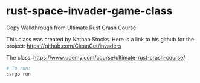 # rust-space-invader-game-class
Copy Walkthrough from Ultimate Rust Crash Course

This class was created by Nathan Stocks. Here is a link to his github for the project: https://github.com/CleanCut/invaders

The class: https://www.udemy.com/course/ultimate-rust-crash-course/


```bash
# To run:
cargo run
```
